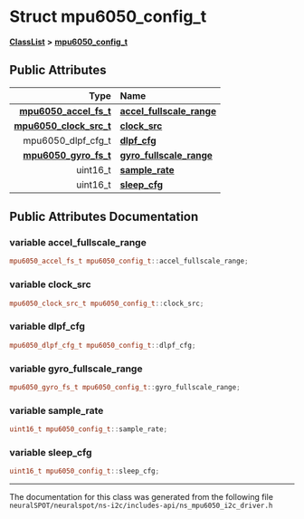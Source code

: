 

# Struct mpu6050\_config\_t



[**ClassList**](annotated.md) **>** [**mpu6050\_config\_t**](structmpu6050__config__t.md)


























## Public Attributes

| Type | Name |
| ---: | :--- |
|  [**mpu6050\_accel\_fs\_t**](ns__mpu6050__i2c__driver_8h.md#enum-mpu6050_accel_fs_t) | [**accel\_fullscale\_range**](#variable-accel_fullscale_range)  <br> |
|  [**mpu6050\_clock\_src\_t**](ns__mpu6050__i2c__driver_8h.md#enum-mpu6050_clock_src_t) | [**clock\_src**](#variable-clock_src)  <br> |
|  mpu6050\_dlpf\_cfg\_t | [**dlpf\_cfg**](#variable-dlpf_cfg)  <br> |
|  [**mpu6050\_gyro\_fs\_t**](ns__mpu6050__i2c__driver_8h.md#enum-mpu6050_gyro_fs_t) | [**gyro\_fullscale\_range**](#variable-gyro_fullscale_range)  <br> |
|  uint16\_t | [**sample\_rate**](#variable-sample_rate)  <br> |
|  uint16\_t | [**sleep\_cfg**](#variable-sleep_cfg)  <br> |












































## Public Attributes Documentation




### variable accel\_fullscale\_range 

```C++
mpu6050_accel_fs_t mpu6050_config_t::accel_fullscale_range;
```






### variable clock\_src 

```C++
mpu6050_clock_src_t mpu6050_config_t::clock_src;
```






### variable dlpf\_cfg 

```C++
mpu6050_dlpf_cfg_t mpu6050_config_t::dlpf_cfg;
```






### variable gyro\_fullscale\_range 

```C++
mpu6050_gyro_fs_t mpu6050_config_t::gyro_fullscale_range;
```






### variable sample\_rate 

```C++
uint16_t mpu6050_config_t::sample_rate;
```






### variable sleep\_cfg 

```C++
uint16_t mpu6050_config_t::sleep_cfg;
```




------------------------------
The documentation for this class was generated from the following file `neuralSPOT/neuralspot/ns-i2c/includes-api/ns_mpu6050_i2c_driver.h`

